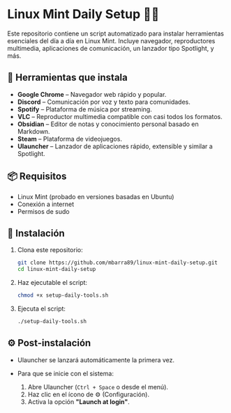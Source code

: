 # Linux Mint Daily Setup 🐧✨

Este repositorio contiene un script automatizado para instalar herramientas esenciales del día a día en Linux Mint. Incluye navegador, reproductores multimedia, aplicaciones de comunicación, un lanzador tipo Spotlight, y más.

## 🧰 Herramientas que instala

- **Google Chrome** – Navegador web rápido y popular.
- **Discord** – Comunicación por voz y texto para comunidades.
- **Spotify** – Plataforma de música por streaming.
- **VLC** – Reproductor multimedia compatible con casi todos los formatos.
- **Obsidian** – Editor de notas y conocimiento personal basado en Markdown.
- **Steam** – Plataforma de videojuegos.
- **Ulauncher** – Lanzador de aplicaciones rápido, extensible y similar a Spotlight.

## 📦 Requisitos

- Linux Mint (probado en versiones basadas en Ubuntu)
- Conexión a internet
- Permisos de sudo

## 🚀 Instalación

1. Clona este repositorio:
   ```bash
   git clone https://github.com/mbarra89/linux-mint-daily-setup.git
   cd linux-mint-daily-setup
   
2. Haz ejecutable el script:
   ```bash
   chmod +x setup-daily-tools.sh

3. Ejecuta el script:
   ```bash
   ./setup-daily-tools.sh

## ⚙️ Post-instalación

- Ulauncher se lanzará automáticamente la primera vez.
- Para que se inicie con el sistema:
  
  1. Abre Ulauncher (`Ctrl + Space` o desde el menú).
  2. Haz clic en el ícono de ⚙️ (Configuración).
  3. Activa la opción **"Launch at login"**.
